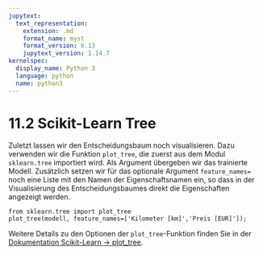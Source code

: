 ```yaml
---
jupytext:
  text_representation:
    extension: .md
    format_name: myst
    format_version: 0.13
    jupytext_version: 1.14.7
kernelspec:
  display_name: Python 3
  language: python
  name: python3
---
```


# 11.2 Scikit-Learn Tree 

Zuletzt lassen wir den Entscheidungsbaum noch visualisieren. Dazu verwenden wir
die Funktion `plot_tree`, die zuerst aus dem Modul `sklearn.tree` importiert
wird. Als Argument übergeben wir das trainierte Modell. Zusätzlich setzen wir
für das optionale Argument `feature_names=` noch eine Liste mit den Namen der
Eigenschaftsnamen ein, so dass in der Visualisierung des Entscheidungsbaumes
direkt die Eigenschaften angezeigt werden. 

```{code-cell}
from sklearn.tree import plot_tree
plot_tree(modell, feature_names=['Kilometer [km]','Preis [EUR]']);
```

Weitere Details zu den Optionen der `plot_tree`-Funktion finden Sie in der
[Dokumentation Scikit-Learn →
plot_tree](https://scikit-learn.org/stable/modules/generated/sklearn.tree.plot_tree.html).